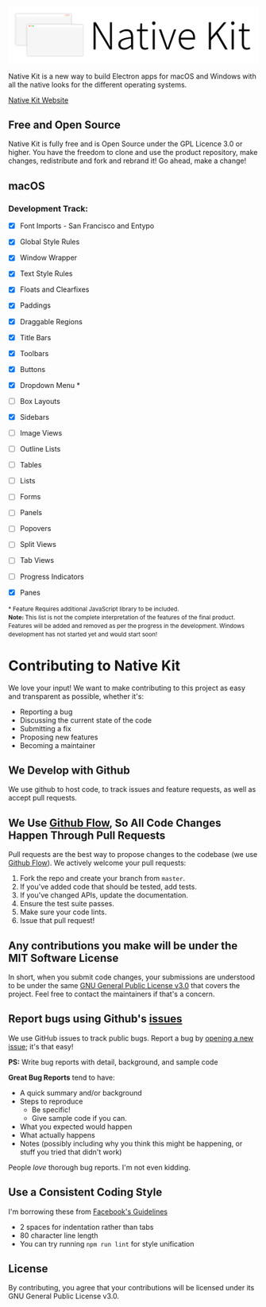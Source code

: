 ![Native Kit Banner](./banner/NativeKitBannerWhite.png)


Native Kit is a new way to build Electron apps for macOS and Windows with all the native looks for the different operating systems.

[Native Kit Website](https://www.nativekit.com)

## Free and Open Source
Native Kit is fully free and is Open Source under the GPL Licence 3.0 or higher. You have the freedom to clone and use the product repository, make changes, redistribute and fork and rebrand it! Go ahead, make a change!

## macOS

<h3>Development Track:</h3>

- [x] Font Imports - San Francisco and Entypo
- [x] Global Style Rules
- [x] Window Wrapper
- [x] Text Style Rules
- [x] Floats and Clearfixes
- [x] Paddings
- [x] Draggable Regions
- [x] Title Bars
- [x] Toolbars
- [x] Buttons
- [x] Dropdown Menu *
- [ ] Box Layouts
- [x] Sidebars
- [ ] Image Views
- [ ] Outline Lists
- [ ] Tables
- [ ] Lists
- [ ] Forms
- [ ] Panels
- [ ] Popovers
- [ ] Split Views
- [ ] Tab Views
- [ ] Progress Indicators
- [x] Panes


<small>* Feature Requires additional JavaScript library to be included.</small>
<br>
<small><b>Note: </b>This list is not the complete interpretation of the features of the final product. Features will be added and removed as per the progress in the development. Windows development has not started yet and would start soon!</small>

# Contributing to Native Kit
We love your input! We want to make contributing to this project as easy and transparent as possible, whether it's:

- Reporting a bug
- Discussing the current state of the code
- Submitting a fix
- Proposing new features
- Becoming a maintainer

## We Develop with Github
We use github to host code, to track issues and feature requests, as well as accept pull requests.

## We Use [Github Flow](https://guides.github.com/introduction/flow/index.html), So All Code Changes Happen Through Pull Requests
Pull requests are the best way to propose changes to the codebase (we use [Github Flow](https://guides.github.com/introduction/flow/index.html)). We actively welcome your pull requests:

1. Fork the repo and create your branch from `master`.
2. If you've added code that should be tested, add tests.
3. If you've changed APIs, update the documentation.
4. Ensure the test suite passes.
5. Make sure your code lints.
6. Issue that pull request!

## Any contributions you make will be under the MIT Software License
In short, when you submit code changes, your submissions are understood to be under the same [GNU General Public License v3.0](https://choosealicense.com/licenses/gpl-3.0/) that covers the project. Feel free to contact the maintainers if that's a concern.

## Report bugs using Github's [issues](https://github.com/luciferreeves/nativekit/issues)
We use GitHub issues to track public bugs. Report a bug by [opening a new issue](https://github.com/luciferreeves/nativekit/issues/new); it's that easy!

**PS:** Write bug reports with detail, background, and sample code

**Great Bug Reports** tend to have:

- A quick summary and/or background
- Steps to reproduce
  - Be specific!
  - Give sample code if you can. 
- What you expected would happen
- What actually happens
- Notes (possibly including why you think this might be happening, or stuff you tried that didn't work)

People *love* thorough bug reports. I'm not even kidding.

## Use a Consistent Coding Style
I'm borrowing these from [Facebook's Guidelines](https://github.com/facebook/draft-js/blob/a9316a723f9e918afde44dea68b5f9f39b7d9b00/CONTRIBUTING.md)

* 2 spaces for indentation rather than tabs
* 80 character line length
* You can try running `npm run lint` for style unification

## License
By contributing, you agree that your contributions will be licensed under its GNU General Public License v3.0.
